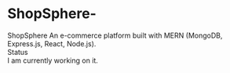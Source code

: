 # ShopSphere- <br>
  ShopSphere  An e-commerce platform built with MERN (MongoDB, Express.js, React, Node.js). <br>
Status <br>
  I am currently working on it.
